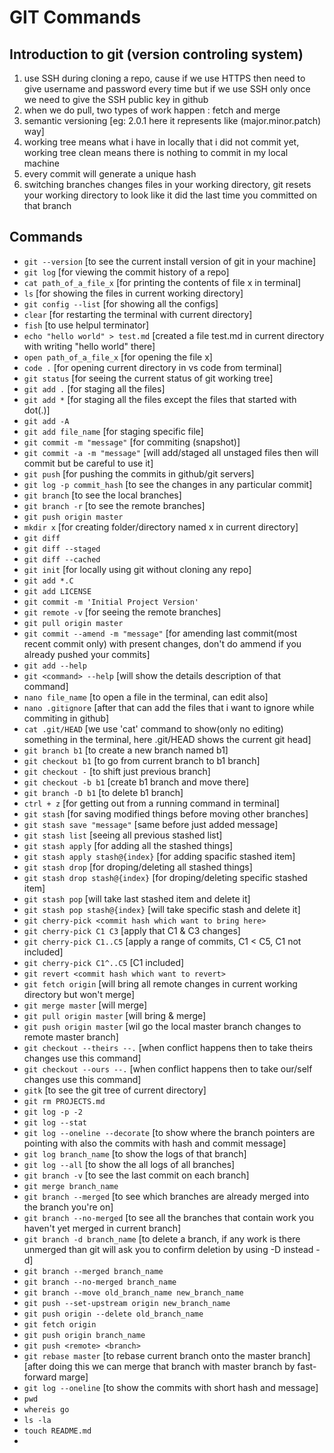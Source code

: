 # GIT Commands

## Introduction to git (version controling system)

1. use SSH during cloning a repo, cause if we use HTTPS then need to give username and password every time but if we use SSH only once we need to give the SSH public key in github
2. when we do pull, two types of work happen : fetch and merge
3. semantic versioning [eg: 2.0.1 here it represents like (major.minor.patch) way]
4. working tree means what i have in locally that i did not commit yet, working tree clean means there is nothing to commit in my local machine
5. every commit will generate a unique hash
6. switching branches changes files in your working directory, git resets your working directory to look like it did the last time you committed on that branch



## Commands

- `git --version`  [to see the current install version of git in your machine]
- `git log`  [for viewing the commit history of a repo]
- `cat path_of_a_file_x`  [for printing the contents of file x in terminal]
- `ls` [for showing the files in current working directory]
- `git config --list`  [for showing all the configs]
- `clear`  [for restarting the terminal with current directory]
- `fish`  [to use helpul terminator]
- `echo "hello world" > test.md`  [created a file test.md in current directory with writing "hello world" there]
- `open path_of_a_file_x`  [for opening the file x]
- `code .` [for opening current directory in vs code from terminal]
- `git status`  [for seeing the current status of git working tree]
- `git add .`   [for staging all the files]
- `git add *`   [for staging all the files except the files that started with dot(.)]
- `git add -A`  
- `git add file_name` [for staging specific file]  
- `git commit -m "message"`   [for commiting (snapshot)]
- `git commit -a -m "message"`  [will add/staged all unstaged files then will commit but be careful to use it]
- `git push`  [for pushing the commits in github/git servers]
- `git log -p commit_hash` [to see the changes in any particular commit]
- `git branch`  [to see the local branches]
- `git branch -r`  [to see the remote branches]
- `git push origin master`
- `mkdir x`  [for creating folder/directory named x in current directory]
- `git diff`
- `git diff --staged`
- `git diff --cached`
- `git init` [for locally using git without cloning any repo]
- `git add *.C`
- `git add LICENSE`
- `git commit -m 'Initial Project Version'`
- `git remote -v` [for seeing the remote branches]
- `git pull origin master`
- `git commit --amend -m "message"`  [for amending last commit(most recent commit only) with present changes, don't do ammend if you already pushed your commits]
- `git add --help`
- `git <command> --help`  [will show the details description of that command]
- `nano file_name`   [to open a file in the terminal, can edit also]
- `nano .gitignore`  [after that can add the files that i want to ignore while commiting in github]
- `cat .git/HEAD`  [we use 'cat' command to show(only no editing) something in the terminal, here .git/HEAD shows the current git head]
- `git branch b1`  [to create a new branch named b1]
- `git checkout b1` [to go from current branch to b1 branch]
- `git checkout -`  [to shift just previous branch]
- `git checkout -b b1` [create b1 branch and move there]
- `git branch -D b1` [to delete b1 branch]
- `ctrl + z`  [for getting out from a running command in terminal]
- `git stash`  [for saving modified things before moving other branches]
- `git stash save "message"`  [same before just added message]
- `git stash list`  [seeing all previous stashed list]
- `git stash apply` [for adding all the stashed things]
- `git stash apply stash@{index}`  [for adding spacific stashed item]
- `git stash drop`  [for droping/deleting all stashed things]
- `git stash drop stash@{index}`  [for droping/deleting specific stashed item]
- `git stash pop` [will take last stashed item and delete it]
- `git stash pop stash@{index}`  [will take specific stash and delete it]
- `git cherry-pick <commit hash which want to bring here>`
- `git cherry-pick C1 C3`  [apply that C1 & C3 changes]
- `git cherry-pick C1..C5` [apply a range of commits, C1 < C5, C1 not included]
- `git cherry-pick C1^..C5`  [C1 included]
- `git revert <commit hash which want to revert>`
- `git fetch origin`  [will bring all remote changes in current working directory but won't merge]
- `git merge master`   [will merge]
- `git pull origin master`  [will bring & merge]
- `git push origin master` [wil go the local master branch changes to remote master branch]
- `git checkout --theirs --.`  [when conflict happens then to take theirs changes use this command]
- `git checkout --ours --.`  [when conflict happens then to take our/self changes use this command]
- `gitk`  [to see the git tree of current directory]
- `git rm PROJECTS.md`
- `git log -p -2`
- `git log --stat`
- `git log --oneline --decorate`  [to show where the branch pointers are pointing with also the commits with hash and commit message]
- `git log branch_name`  [to show the logs of that branch]
- `git log --all`  [to show the all logs of all branches]
- `git branch -v`  [to see the last commit on each branch]
- `git merge branch_name` 
- `git branch --merged`  [to see which branches are already merged into the branch you're on]
- `git branch --no-merged`  [to see all the branches that contain work you haven't yet merged in current branch]
- `git branch -d branch_name` [to delete a branch, if any work is there unmerged than git will ask you to confirm deletion by using -D instead -d]
- `git branch --merged branch_name`
- `git branch --no-merged branch_name`
- `git branch --move old_branch_name new_branch_name`
- `git push --set-upstream origin new_branch_name`
- `git push origin --delete old_branch_name`
- `git fetch origin`
- `git push origin branch_name`
- `git push <remote> <branch>`
- `git rebase master`  [to rebase current branch onto the master branch] [after doing this we can merge that branch with master branch by fast-forward marge]
- `git log --oneline`  [to show the commits with short hash and message]
- `pwd`
- `whereis go`
- `ls -la`
- `touch README.md`
- 


